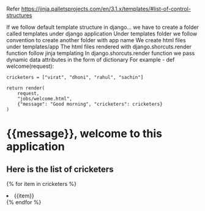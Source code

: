 Refer
https://jinja.palletsprojects.com/en/3.1.x/templates/#list-of-control-structures

If we follow default template structure in django...
we have to create a folder called templates under django application
Under templates folder we follow convention to create another folder with app name
We create html files under templates/app
The html files rendered with django.shorcuts.render function follow jinja templating
In django.shorcuts.render function we pass dynamic data attributes in the form of dictionary
For example -
def welcome(request):

    cricketers = ["virat", "dhoni", "rahul", "sachin"]

    return render(
        request,
        "jobs/welcome.html",
        {"message": "Good morning", "cricketers": cricketers}
    )
<!DOCTYPE html>
<html lang="en">

<body>

<h1>{{message}}, welcome to this application</h1>
<h2>Here is the list of cricketers</h2>

{% for item in cricketers %}
        <li>{{item}}</li>
{% endfor %}

</body>
</html>